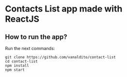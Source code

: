 # Contacts List app made with ReactJS

## How to run the app?

Run the next commands:

```
git clone https://github.com/vanaldito/contact-list
cd contact-list
npm install
npm start
```
